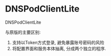 # DNSPodClientLite
DNSPodClientLite

与原版的主要区别:
1. 支持以Token方式登录, 避免暴露账号密码的风险
2. 将配置界面和服务本体抽离, 分成两个独立的程序.
